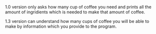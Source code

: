 1.0 version only asks how many cup of coffee you need and prints all the amount of ingridients which is needed to make that amount of coffee.

1.3 version can understand how many cups of coffee you will be able to make by information which you provide to the program.
